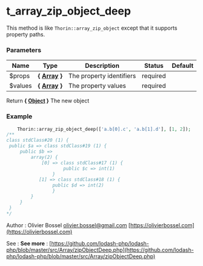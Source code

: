 # t_array_zip_object_deep

This method is like `Thorin::array_zip_object` except that it supports property paths.



### Parameters
Name  |  Type  |  Description  |  Status  |  Default
------------  |  ------------  |  ------------  |  ------------  |  ------------
$props  |  **{ [Array](http://php.net/manual/en/language.types.array.php) }**  |  The property identifiers  |  required  |
$values  |  **{ [Array](http://php.net/manual/en/language.types.array.php) }**  |  The property values  |  required  |

Return **{ [Object](http://php.net/manual/en/language.types.object.php) }** The new object

### Example
```php
	Thorin::array_zip_object_deep(['a.b[0].c', 'a.b[1].d'], [1, 2]);
/**
class stdClass#20 (1) {
 public $a => class stdClass#19 (1) {
     public $b =>
         array(2) {
             [0] => class stdClass#17 (1) {
                     public $c => int(1)
                 }
            [1] => class stdClass#18 (1) {
                 public $d => int(2)
                 }
         }
     }
 }
*/
```
Author : Olivier Bossel [olivier.bossel@gmail.com](mailto:olivier.bossel@gmail.com) [https://olivierbossel.com](https://olivierbossel.com)

See : **See more** : [https://github.com/lodash-php/lodash-php/blob/master/src/Array/zipObjectDeep.php](https://github.com/lodash-php/lodash-php/blob/master/src/Array/zipObjectDeep.php)